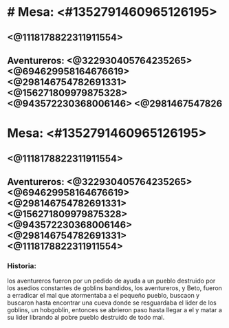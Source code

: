 # # Mesa: <#1352791460965126195> 
## <@1118178822311911554> 
## Aventureros: <@322930405764235265> <@694629958164676619> <@298146754782691331> <@156271809979875328> <@943572230368006146> <@2981467547826

# Mesa: <#1352791460965126195> 
## <@1118178822311911554> 
## Aventureros: <@322930405764235265> <@694629958164676619> <@298146754782691331> <@156271809979875328> <@943572230368006146> <@298146754782691331> <@1118178822311911554> 
### Historia: 
los aventureros fueron por un pedido de ayuda a un pueblo destruido por los asedios constantes de goblins bandidos, los aventureros, y Beto, fueron a erradicar el mal que atormentaba a el pequeño pueblo, buscaon y buscaron hasta encontrar una cueva donde se resguardaba el lider de los goblins, un hobgoblin, entonces se abrieron paso hasta llegar a el y matar a su lider librando al pobre pueblo destruido de todo mal.

